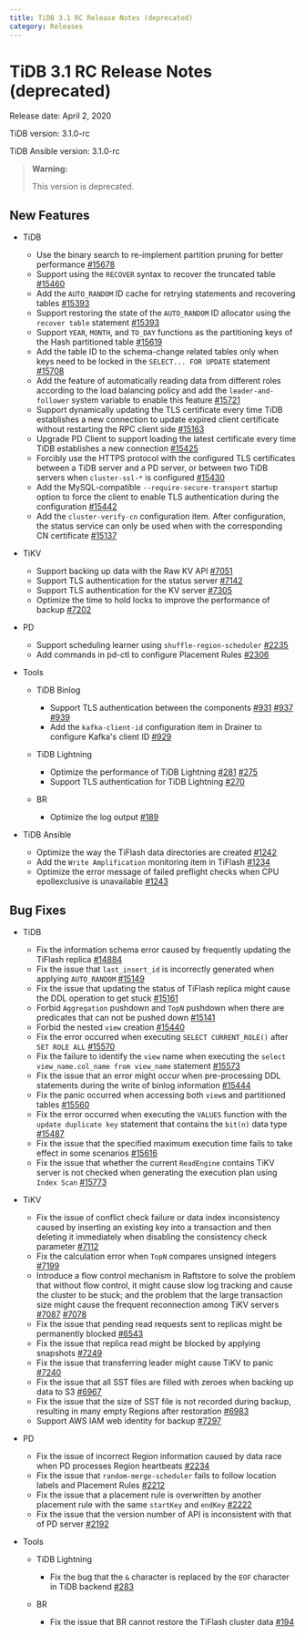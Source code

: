 ```yaml
---
title: TiDB 3.1 RC Release Notes (deprecated)
category: Releases
---
```


# TiDB 3.1 RC Release Notes (deprecated)

Release date: April 2, 2020

TiDB version: 3.1.0-rc

TiDB Ansible version: 3.1.0-rc

> **Warning:**
>
> This version is deprecated.

## New Features

+ TiDB

    - Use the binary search to re-implement partition pruning for better performance [#15678](https://github.com/pingcap/tidb/pull/15678)
    - Support using the `RECOVER` syntax to recover the truncated table [#15460](https://github.com/pingcap/tidb/pull/15460)
    - Add the `AUTO_RANDOM` ID cache for retrying statements and recovering tables [#15393](https://github.com/pingcap/tidb/pull/15393)
    - Support restoring the state of the `AUTO_RANDOM` ID allocator using the `recover table` statement [#15393](https://github.com/pingcap/tidb/pull/15393)
    - Support `YEAR`, `MONTH`, and `TO_DAY` functions as the partitioning keys of the Hash partitioned table [#15619](https://github.com/pingcap/tidb/pull/15619)
    - Add the table ID to the schema-change related tables only when keys need to be locked in the `SELECT... FOR UPDATE` statement [#15708](https://github.com/pingcap/tidb/pull/15708)
    - Add the feature of automatically reading data from different roles according to the load balancing policy and add the `leader-and-follower` system variable to enable this feature [#15721](https://github.com/pingcap/tidb/pull/15721)
    - Support dynamically updating the TLS certificate every time TiDB establishes a new connection to update expired client certificate without restarting the RPC client side [#15163](https://github.com/pingcap/tidb/pull/15163)
    - Upgrade PD Client to support loading the latest certificate every time TiDB establishes a new connection [#15425](https://github.com/pingcap/tidb/pull/15425)
    - Forcibly use the HTTPS protocol with the configured TLS certificates between a TiDB server and a PD server, or between two TiDB servers when `cluster-ssl-*` is configured [#15430](https://github.com/pingcap/tidb/pull/15430)
    - Add the MySQL-compatible `--require-secure-transport` startup option to force the client to enable TLS authentication during the configuration [#15442](https://github.com/pingcap/tidb/pull/15442)
    - Add the `cluster-verify-cn` configuration item. After configuration, the status service can only be used when with the corresponding CN certificate [#15137](https://github.com/pingcap/tidb/pull/15137)

+ TiKV

    - Support backing up data with the Raw KV API [#7051](https://github.com/tikv/tikv/pull/7051)
    - Support TLS authentication for the status server [#7142](https://github.com/tikv/tikv/pull/7142)
    - Support TLS authentication for the KV server [#7305](https://github.com/tikv/tikv/pull/7305)
    - Optimize the time to hold locks to improve the performance of backup [#7202](https://github.com/tikv/tikv/pull/7202)

+ PD

    - Support scheduling learner using `shuffle-region-scheduler` [#2235](https://github.com/pingcap/pd/pull/2235)
    - Add commands in pd-ctl to configure Placement Rules [#2306](https://github.com/pingcap/pd/pull/2306)

+ Tools

    - TiDB Binlog

        * Support TLS authentication between the components [#931](https://github.com/pingcap/tidb-binlog/pull/931) [#937](https://github.com/pingcap/tidb-binlog/pull/937) [#939](https://github.com/pingcap/tidb-binlog/pull/939)
        * Add the `kafka-client-id` configuration item in Drainer to configure Kafka's client ID [#929](https://github.com/pingcap/tidb-binlog/pull/929)

    - TiDB Lightning

        * Optimize the performance of TiDB Lightning [#281](https://github.com/pingcap/tidb-lightning/pull/281) [#275](https://github.com/pingcap/tidb-lightning/pull/275)
        * Support TLS authentication for TiDB Lightning [#270](https://github.com/pingcap/tidb-lightning/pull/270)

    - BR

        * Optimize the log output [#189](https://github.com/pingcap/br/pull/189)

+ TiDB Ansible

    - Optimize the way the TiFlash data directories are created [#1242](https://github.com/pingcap/tidb-ansible/pull/1242)
    - Add the `Write Amplification` monitoring item in TiFlash [#1234](https://github.com/pingcap/tidb-ansible/pull/1234)
    - Optimize the error message of failed preflight checks when CPU epollexclusive is unavailable [#1243](https://github.com/pingcap/tidb-ansible/pull/1243)

## Bug Fixes

+ TiDB

    - Fix the information schema error caused by frequently updating the TiFlash replica [#14884](https://github.com/pingcap/tidb/pull/14884)
    - Fix the issue that `last_insert_id` is incorrectly generated when applying `AUTO_RANDOM` [#15149](https://github.com/pingcap/tidb/pull/15149)
    - Fix the issue that updating the status of TiFlash replica might cause the DDL operation to get stuck [#15161](https://github.com/pingcap/tidb/pull/15161)
    - Forbid `Aggregation` pushdown and `TopN` pushdown when there are predicates that can not be pushed down [#15141](https://github.com/pingcap/tidb/pull/15141)
    - Forbid the nested `view` creation [#15440](https://github.com/pingcap/tidb/pull/15440)
    - Fix the error occurred when executing `SELECT CURRENT_ROLE()` after `SET ROLE ALL` [#15570](https://github.com/pingcap/tidb/pull/15570)
    - Fix the failure to identify the `view` name when executing the `select view_name.col_name from view_name` statement [#15573](https://github.com/pingcap/tidb/pull/15573)
    - Fix the issue that an error might occur when pre-processing DDL statements during the write of binlog information [#15444](https://github.com/pingcap/tidb/pull/15444)
    - Fix the panic occurred when accessing both `view`s and partitioned tables [#15560](https://github.com/pingcap/tidb/pull/15560)
    - Fix the error occurred when executing the `VALUES` function with the `update duplicate key` statement that contains the `bit(n)` data type [#15487](https://github.com/pingcap/tidb/pull/15487)
    - Fix the issue that the specified maximum execution time fails to take effect in some scenarios [#15616](https://github.com/pingcap/tidb/pull/15616)
    - Fix the issue that whether the current `ReadEngine` contains TiKV server is not checked when generating the execution plan using `Index Scan` [#15773](https://github.com/pingcap/tidb/pull/15773)

+ TiKV

    - Fix the issue of conflict check failure or data index inconsistency caused by inserting an existing key into a transaction and then deleting it immediately when disabling the consistency check parameter [#7112](https://github.com/tikv/tikv/pull/7112)
    - Fix the calculation error when `TopN` compares unsigned integers [#7199](https://github.com/tikv/tikv/pull/7199)
    - Introduce a flow control mechanism in Raftstore to solve the problem that without flow control, it might cause slow log tracking and cause the cluster to be stuck; and the problem that the large transaction size might cause the frequent reconnection among TiKV servers [#7087](https://github.com/tikv/tikv/pull/7087) [#7078](https://github.com/tikv/tikv/pull/7078)
    - Fix the issue that pending read requests sent to replicas might be permanently blocked [#6543](https://github.com/tikv/tikv/pull/6543)
    - Fix the issue that replica read might be blocked by applying snapshots [#7249](https://github.com/tikv/tikv/pull/7249)
    - Fix the issue that transferring leader might cause TiKV to panic [#7240](https://github.com/tikv/tikv/pull/7240)
    - Fix the issue that all SST files are filled with zeroes when backing up data to S3 [#6967](https://github.com/tikv/tikv/pull/6967)
    - Fix the issue that the size of SST file is not recorded during backup, resulting in many empty Regions after restoration [#6983](https://github.com/tikv/tikv/pull/6983)
    - Support AWS IAM web identity for backup [#7297](https://github.com/tikv/tikv/pull/7297)

+ PD

    - Fix the issue of incorrect Region information caused by data race when PD processes Region heartbeats [#2234](https://github.com/pingcap/pd/pull/2234)
    - Fix the issue that `random-merge-scheduler` fails to follow location labels and Placement Rules [#2212](https://github.com/pingcap/pd/pull/2221)
    - Fix the issue that a placement rule is overwritten by another placement rule with the same `startKey` and `endKey` [#2222](https://github.com/pingcap/pd/pull/2222)
    - Fix the issue that the version number of API is inconsistent with that of PD server [#2192](https://github.com/pingcap/pd/pull/2192)

+ Tools

    - TiDB Lightning

        * Fix the bug that the `&` character is replaced by the `EOF` character in TiDB backend [#283](https://github.com/pingcap/tidb-lightning/pull/283)

    - BR

        * Fix the issue that BR cannot restore the TiFlash cluster data [#194](https://github.com/pingcap/br/pull/194)
